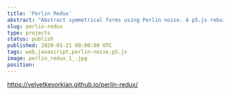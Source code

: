 ```yaml
---
title: 'Perlin Redux'
abstract: "Abstract symmetrical forms using Perlin noise. A p5.js rebuild of an old Processing sketch."
slug: perlin-redux
type: projects
status: publish
published: 2020-01-21 00:00:00 UTC
tags: web,javascript,perlin-noise,p5.js
image: perlin_redux_1_.jpg
position: 
---
```


https://velvetkevorkian.github.io/perlin-redux/
